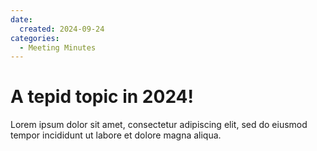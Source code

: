 ```yaml
---
date:
  created: 2024-09-24
categories:
  - Meeting Minutes
---
```


# A tepid topic in 2024!

Lorem ipsum dolor sit amet, consectetur adipiscing elit, sed do eiusmod
tempor incididunt ut labore et dolore magna aliqua.